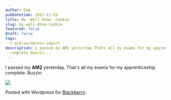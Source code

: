 ```yaml
---
author: Sam
pubDatetime: 2011-11-29
title: My 'Well Done' Cookie
slug: my-well-done-cookie
featured: false
draft: false
tags:
  - old-wordpress-import
description: I passed my AM2 yesterday Thats all my exams for my apprenticeship
  complete Buzzin...
---
```

I passed my **AM2** yesterday. That's all my exams for my apprenticeship complete. Buzzin

![](https://i.imgur.com/vqU3wGT.png)

Posted with Wordpress for [Blackberry](http://bonx.us?d4x).